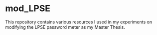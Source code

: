 # mod_LPSE
This repository contains various resources I used in my experiments on modifying the LPSE password meter as my Master Thesis.
